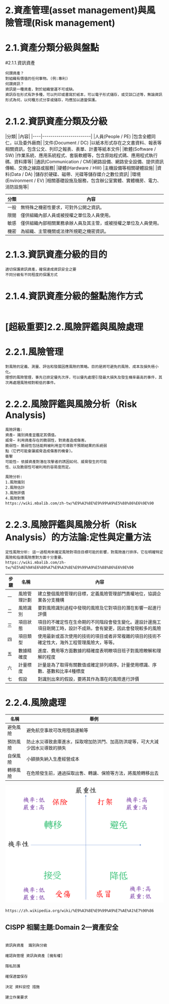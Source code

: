 # 2.資產管理(asset management)與風險管理(Risk management)

# 2.1.資產分類分級與盤點
  #2.1.1.資訊資產
  ```
 何謂資產？
 對組織有價值的任何事物。(例:專利)
 何謂資訊？
 資訊是一種資產，對於組織營運不可或缺。
 資訊存在形式有許多種，可以列印或書寫於紙本，可以電子形式儲存，或交談口述等，無論資訊形式為何，以何種方式分享或儲存，均應加以適當保護。
 ```
# 2.1.2.資訊資產分類及分級
 
|分類|                   |內容|
|----|------------------------|
|人員(People / PE)       |包含全體同仁，以及委外廠商|
|文件(Document / DC)     |以紙本形式存在之文書資料、報表等相關資訊，包含公文、列印之報表、表單、計畫等紙本文件|
|軟體(Software / SW)     |作業系統、應用系統程式、套裝軟體等，包含原始程式碼、應用程式執行碼、資料庫等|
|通訊(Communication / CM)|網路設備、網路安全設備、提供資訊傳輸、交換之線路或服務|
|硬體(Hardware / HW)     |主機設備等相關硬體設施|
|資料(Data / DA)         |儲存於硬碟、磁帶、光碟等儲存媒介之數位資訊|
|環境(Environment / EV)  |相關基礎設施及服務，包含辦公室實體、實體機房、電力、消防設施等|

 |分類|內容|
 |----|---|
|一般|無特殊之機密性要求，可對外公開之資訊。
|限閱|僅供組織內部人員或被授權之單位及人員使用。
|敏感|僅供組織內部相關業務承辦人員及其主管，或被授權之單位及人員使用。
|機密|為組織、主管機關或法律所規範之機密資訊。

 # 2.1.3.資訊資產分級的目的
  ```
 適切保護資訊資產，確保達成資訊安全之要
 不同分級有不同程度的保護方式
  ```
#  2.1.4.資訊資產分級的盤點施作方式
```

```
  
# [超級重要]2.2.風險評鑑與風險處理
#  2.2.1.風險管理
```
對風險的定義、測量、評估和發展因應風險的策略。目的是將可避免的風險、成本及損失極小化。
理想的風險管理，事先已排定優先次序，可以優先處理引發最大損失及發生機率最高的事件，其次再處理風險相對較低的事件。
```
#  2.2.2.風險評鑑與風險分析（Risk Analysis)
```
風險評鑑:
資產– 識別資產並鑑定其價值。
威脅– 利用資產存在的脆弱性，對資產造成傷害。
脆弱性– 脆弱性包括能夠被利用並可導致不預期結果的系統弱
點（它們可能會讓威脅造成傷害的機會)。
衝擊
可能性– 依據資產對潛在攻擊者的誘因如何、威脅發生的可能
性、以及脆弱性可被利用的容易度而定。
```
```
風險分析:
1.風險識別
2.風險估計
3.風險評價
4.風險對策
https://wiki.mbalib.com/zh-tw/%E9%A3%8E%E9%99%A9%E5%88%86%E6%9E%90
```
 # 2.2.3.風險評鑑與風險分析（Risk Analysis）的方法論:定性與定量方法
 ```
定性風險分析: 這一過程用來確定風險對項目目標可能的影響，對風險進行排序。它在明確特定風險和指導風險應對方面十分重要。
https://wiki.mbalib.com/zh-tw/%E5%AE%9A%E6%80%A7%E9%A3%8E%E9%99%A9%E5%88%86%E6%9E%90
```
|步驟|      名稱       |內容|
|--|------------------|----|
 |一|風險管理計劃     |建立整個風險管理的目標，定義風險管理部門責權地位，協調企業各分支機構|
 |二|風險識別        |要對風險識別過程中發現的風險及它對項目的潛在影響一起進行評價|
 |三|項目狀態        |項目的不確定性在生命期的不同階段會發生變化。邊設計邊施工項目剛開工時，設計不成熟，會有變更，因此會發現較多的風險|
 |四|項目類型        |使用最新或首次使用的技術的項目或者非常複雜的項目的技術不確定性大，海外工程管理風險大，等等。|
 |五|數據精確度      |進度、費用等方面數據的精確度表明瞭項目班子對風險瞭解和理解的程度|
 |六|計量標度        |計量是為了取得有關數值或確定排列順序。計量使用標識、序數、基數和比率4種標度|
 |七|假設            |對識別出來的假設，要將其作為潛在的風險進行評價|
 
 # 2.2.4.風險處理

|名稱            |舉例|
|---------------|----|
|避免風險        |避免航空事故可改用陸路運輸等|
|預防風險        |防止水災導致倉庫進水，採取增加防洪門、加高防洪堤等，可大大減少因水災導致的損失|
|自保風險        |小額損失納入生產經營成本|
|轉移風險        |在危險發生前，通過採取出售、轉讓、保險等方法，將風險轉移出去|
 
 
 
 
 ![image](https://github.com/capss22/IPAS-/blob/master/%E5%9C%96%E7%89%87/%E9%A2%A8%E9%9A%AA%E5%9B%9B%E8%B1%A1%E9%99%90.gif)
 ```
 https://zh.wikipedia.org/wiki/%E9%A3%8E%E9%99%A9%E7%AE%A1%E7%90%86
 ```

## CISPP 相關主題:Domain 2—資產安全
```

資訊與資產  識別與分級

確認與管理 資訊與資產 [擁有權]

隱私防護

確保適當保存

決定 資料安控 措施

建立作業要求
```
